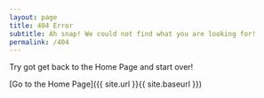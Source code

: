 ```yaml
---
layout: page
title: 404 Error
subtitle: Ah snap! We could not find what you are looking for!
permalink: /404
---
```


Try got get back to the Home Page and start over!

[Go to the Home Page]({{ site.url }}{{ site.baseurl }})
